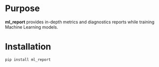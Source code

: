 # Purpose

**ml_report** provides in-depth metrics and diagnostics reports while training Machine Learning models.


# Installation

    pip install ml_report

